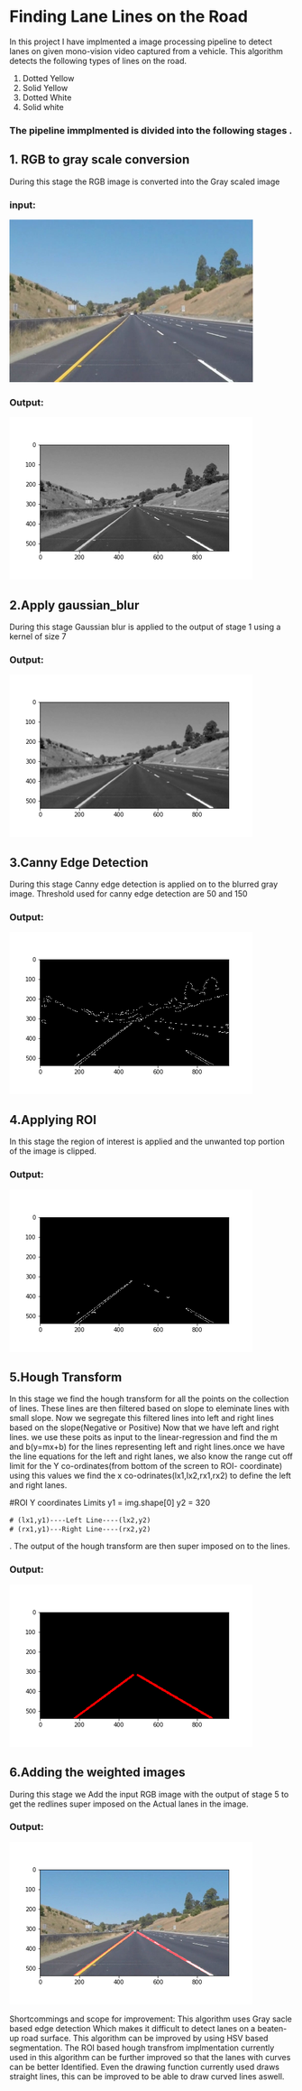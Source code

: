 # **Finding Lane Lines on the Road** 
In this project I have implmented a image processing pipeline to detect lanes on given mono-vision video captured from a vehicle.
This algorithm detects the following types of lines on the road.
1. Dotted Yellow
2. Solid  Yellow 
3. Dotted White 
4. Solid white

### The pipeline immplmented is divided into the following stages .
## 1. RGB to gray scale conversion
 During this stage the RGB image is converted into the Gray scaled image
### input:
<img src="https://github.com/raghu467/Finding_Lanes_P1/blob/master/test_images/whiteCarLaneSwitch.jpg" alt="input" width=432 height=288>

### Output:
![alt tag](https://github.com/raghu467/Finding_Lanes_P1/blob/master/Write_up_attachments/image_gray1.png)

## 2.Apply gaussian_blur
 During this stage Gaussian blur is applied to the output of stage 1 using a kernel of size 7
### Output:
![alt tag](https://github.com/raghu467/Finding_Lanes_P1/blob/master/Write_up_attachments/image_gray_blur2.png)


## 3.Canny Edge Detection
 During this stage Canny edge detection is applied on to the blurred gray image.
 Threshold used for canny edge detection are 50 and 150
### Output:
![alt tag](https://github.com/raghu467/Finding_Lanes_P1/blob/master/Write_up_attachments/image_canny3.png)

## 4.Applying ROI 
 In this stage the region of interest is applied and the unwanted top portion of the image is clipped.
### Output:
![alt tag](https://github.com/raghu467/Finding_Lanes_P1/blob/master/Write_up_attachments/image_ROI4.png)

## 5.Hough Transform
 In this stage we find the hough transform for all the points on the collection of lines.
 These lines are then filtered based on slope to eleminate lines with small slope.
 Now we segregate this filtered lines into left and right lines based on the slope(Negative or Positive)
 Now that we have left and right lines. we use these poits as input to the linear-regression and find the m and b(y=mx+b) for the lines representing left and right lines.once we have the line equations for the left and right lanes, we also know the range cut off limit for the Y co-ordinates(from bottom of the screen to ROI- coordinate) using this values we find the x co-odrinates(lx1,lx2,rx1,rx2) to define the left and right lanes.
 
 #ROI Y coordinates Limits
    y1 = img.shape[0]
    y2 = 320
    
    # (lx1,y1)----Left Line----(lx2,y2)
    # (rx1,y1)---Right Line----(rx2,y2)
    
    
 . The output of the hough transform are then 
 super imposed on to the lines.
### Output:
![alt tag](https://github.com/raghu467/Finding_Lanes_P1/blob/master/Write_up_attachments/image_houg_lines5.png)

## 6.Adding the weighted images
 During this stage we Add the input RGB image with the output of stage 5 to get the redlines super imposed on the Actual lanes in the 
 image.
### Output:
![alt tag](https://github.com/raghu467/Finding_Lanes_P1/blob/master/Write_up_attachments/image_Weighted6.png)

Shortcommings and scope for improvement:
This algorithm uses Gray sacle based edge detection Which makes it difficult to detect lanes on a beaten-up road surface.
This algorithm can be improved by using HSV based segmentation. The ROI based hough transfrom implmentation currently used in this algorithm can be further improved so that the lanes with curves can be better Identified. Even the drawing function currently used draws straight lines, this can be improved to be able to draw curved lines aswell.




